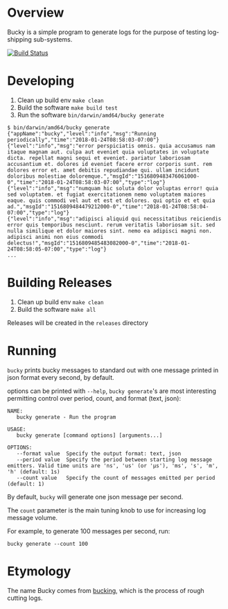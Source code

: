 # Overview #

Bucky is a simple program to generate logs for the purpose of testing log-shipping sub-systems.

[![Build Status](https://travis-ci.org/qualimente/bucky.svg?branch=master)](https://travis-ci.org/qualimente/bucky)

# Developing #

1. Clean up build env `make clean`
2. Build the software `make build test`
3. Run the software `bin/darwin/amd64/bucky generate`
```
$ bin/darwin/amd64/bucky generate
{"appName":"bucky","level":"info","msg":"Running periodically","time":"2018-01-24T08:58:03-07:00"}
{"level":"info","msg":"error perspiciatis omnis. quia accusamus nam itaque magnam aut. culpa aut eveniet quia voluptates in voluptate dicta. repellat magni sequi et eveniet. pariatur laboriosam accusantium et. dolores id eveniet facere error corporis sunt. rem dolores error et. amet debitis repudiandae qui. ullam incidunt doloribus molestiae doloremque.","msgId":"1516809483476061000-0","time":"2018-01-24T08:58:03-07:00","type":"log"}
{"level":"info","msg":"numquam hic soluta dolor voluptas error! quia sed voluptatem. et fugiat exercitationem nemo voluptatem maiores eaque. quis commodi vel aut et est et dolores. qui optio et et quia ad.","msgId":"1516809484479212000-0","time":"2018-01-24T08:58:04-07:00","type":"log"}
{"level":"info","msg":"adipisci aliquid qui necessitatibus reiciendis error quis temporibus nesciunt. rerum veritatis laboriosam sit. sed nulla similique et dolor maiores sint. nemo ea adipisci magni non. adipisci animi non eius commodi delectus!","msgId":"1516809485483082000-0","time":"2018-01-24T08:58:05-07:00","type":"log"}
...
```

# Building Releases #

1. Clean up build env `make clean`
2. Build the software `make all`

Releases will be created in the `releases` directory

# Running #

`bucky` prints bucky messages to standard out with one message printed in json format every second, by default.

options can be printed with `--help`, `bucky generate`'s are most interesting permitting control over period, count, and format (text, json):

```
NAME:
   bucky generate - Run the program

USAGE:
   bucky generate [command options] [arguments...]

OPTIONS:
   --format value  Specify the output format: text, json
   --period value  Specify the period between starting log message emitters. Valid time units are 'ns', 'us' (or 'µs'), 'ms', 's', 'm', 'h' (default: 1s)
   --count value   Specify the count of messages emitted per period (default: 1)
```

By default, `bucky` will generate one json message per second.

The `count` parameter is the main tuning knob to use for increasing log message volume.
  
For example, to generate 100 messages per second, run:

```
bucky generate --count 100
```

# Etymology #

The name Bucky comes from [bucking](https://en.wikipedia.org/wiki/Log_bucking), which is the process of rough cutting logs.
